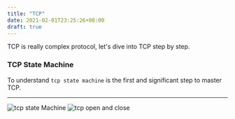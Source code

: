 ```yaml
---
title: "TCP"
date: 2021-02-01T23:25:26+08:00
draft: true
---
```


TCP is really complex protocol, let's dive into TCP step by step.

<!--more-->

### TCP State Machine
To understand `tcp state machine` is the first and significant step to master TCP.

----
![tcp state Machine](/images/tcpfsm.png)
![tcp open and close](/images/tcp_open_close.jpg)

